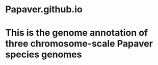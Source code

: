 # Papaver.github.io

# This is the genome annotation of three chromosome-scale Papaver species genomes

